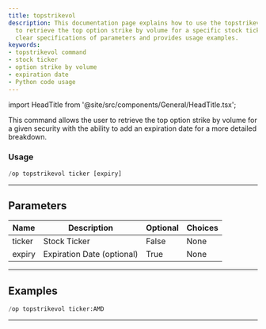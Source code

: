 ```yaml
---
title: topstrikevol
description: This documentation page explains how to use the topstrikevol command
  to retrieve the top option strike by volume for a specific stock ticker. It includes
  clear specifications of parameters and provides usage examples.
keywords:
- topstrikevol command
- stock ticker
- option strike by volume
- expiration date
- Python code usage
---
```


import HeadTitle from '@site/src/components/General/HeadTitle.tsx';

<HeadTitle title="options: topstrikevol - Discord Reference | OpenBB Bot Docs" />

This command allows the user to retrieve the top option strike by volume for a given security with the ability to add an expiration date for a more detailed breakdown.

### Usage

```python wordwrap
/op topstrikevol ticker [expiry]
```

---

## Parameters

| Name | Description | Optional | Choices |
| ---- | ----------- | -------- | ------- |
| ticker | Stock Ticker | False | None |
| expiry | Expiration Date (optional) | True | None |


---

## Examples

```python wordwrap
/op topstrikevol ticker:AMD
```

---

